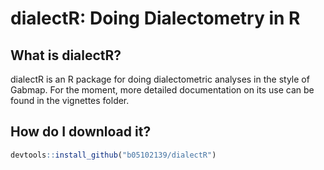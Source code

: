 dialectR: Doing Dialectometry in R
================

## What is dialectR?

dialectR is an R package for doing dialectometric analyses in the style
of Gabmap. For the moment, more detailed documentation on its use can be
found in the vignettes folder.

## How do I download it?

``` r
devtools::install_github("b05102139/dialectR")
```
